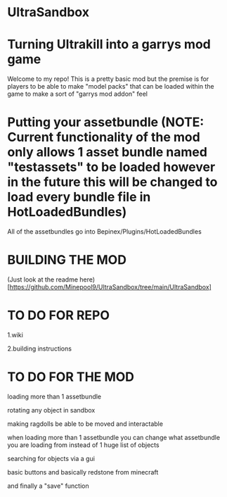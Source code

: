 # UltraSandbox

# Turning Ultrakill into a garrys mod game


Welcome to my repo! This is a pretty basic mod but the premise is for players to be able to make "model packs" that can be loaded within the game to make a sort of "garrys mod addon" feel 

# Putting your assetbundle (NOTE: Current functionality of the mod only allows 1 asset bundle named "testassets" to be loaded however in the future this will be changed to load every bundle file in HotLoadedBundles)

All of the assetbundles go into Bepinex/Plugins/HotLoadedBundles 

# BUILDING THE MOD

(Just look at the readme here)[https://github.com/Minepool9/UltraSandbox/tree/main/UltraSandbox]


# TO DO FOR REPO

1.wiki

2.building instructions

# TO DO FOR THE MOD

loading more than 1 assetbundle

rotating any object in sandbox

making ragdolls be able to be moved and interactable 

when loading more than 1 assetbundle you can change what assetbundle you are loading from instead of 1 huge list of objects 

searching for objects via a gui

basic buttons and basically redstone from minecraft

and finally a "save" function
